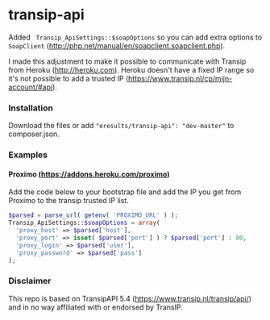 transip-api
===========

Added ``` Transip_ApiSettings::$soapOptions``` so you can add extra options to ```SoapClient``` (http://php.net/manual/en/soapclient.soapclient.php).

I made this adjustment to make it possible to communicate with Transip from Heroku (http://heroku.com). Heroku doesn't have a fixed IP range so it's not possible to add a trusted IP (https://www.transip.nl/cp/mijn-account/#api).

### Installation
Download the files or add ```"eresults/transip-api": "dev-master"``` to composer.json.

### Examples
#### Proximo (https://addons.heroku.com/proximo)
Add the code below to your bootstrap file and add the IP you get from Proximo to the transip trusted IP list.
```php
$parsed = parse_url( getenv( 'PROXIMO_URL' ) );
Transip_ApiSettings::$soapOptions = array( 
  'proxy_host' => $parsed['host'],
  'proxy_port' => isset( $parsed['port'] ) ? $parsed['port'] : 80,
  'proxy_login' => $parsed['user'],
  'proxy_password' => $parsed['pass']
);
```

### Disclaimer
This repo is based on TransipAPI 5.4 (https://www.transip.nl/transip/api/) and in no way affiliated with or endorsed by TransIP.
